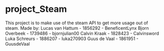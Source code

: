 # project_Steam
This project is to make use of the steam API to get more usage out of steam.
Made by:
Lucas van Hattum - 1856292 - BeneficentLynx
Bjorn Overbeek   - 1739486 - bjornjulian00
Calvin Kraak     - 1828423 - Calvinsword
Luka Schreurs    - 1886207 - luka270903
Guus de Vaal     - 1861951 - GuusdeVaal